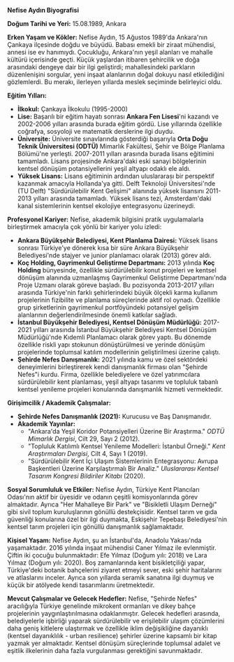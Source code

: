 **Nefise Aydın Biyografisi**

**Doğum Tarihi ve Yeri:**
15.08.1989, Ankara

**Erken Yaşam ve Kökler:**
Nefise Aydın, 15 Ağustos 1989'da Ankara'nın Çankaya ilçesinde doğdu ve büyüdü. Babası emekli bir ziraat mühendisi, annesi ise ev hanımıydı. Çocukluğu, Ankara'nın yeşil alanları ve mahalle kültürü içerisinde geçti. Küçük yaşlardan itibaren şehircilik ve doğa arasındaki dengeye dair bir ilgi geliştirdi; mahallesindeki parkların düzenlenişini sorgular, yeni inşaat alanlarının doğal dokuyu nasıl etkilediğini gözlemlerdi. Bu merakı, ilerleyen yıllarda meslek seçiminde belirleyici oldu.

**Eğitim Yılları:**
*   **İlkokul:** Çankaya İlkokulu (1995-2000)
*   **Lise:** Başarılı bir eğitim hayatı sonrası **Ankara Fen Lisesi**'ni kazandı ve 2002-2006 yılları arasında burada eğitim gördü. Lise yıllarında özellikle coğrafya, sosyoloji ve matematik derslerine ilgi duydu.
*   **Üniversite:** Üniversite sınavlarında gösterdiği başarıyla **Orta Doğu Teknik Üniversitesi (ODTÜ)** Mimarlık Fakültesi, Şehir ve Bölge Planlama Bölümü'ne yerleşti. 2007-2011 yılları arasında burada lisans eğitimini tamamladı. Lisans projesinde Ankara'daki eski sanayi bölgelerinin kentsel dönüşüm potansiyellerini yeşil altyapı odaklı ele aldı.
*   **Yüksek Lisans:** Lisans eğitiminin ardından uluslararası bir perspektif kazanmak amacıyla Hollanda'ya gitti. Delft Teknoloji Üniversitesi'nde (TU Delft) "Sürdürülebilir Kent Gelişimi" alanında yüksek lisansını 2011-2013 yılları arasında tamamladı. Yüksek lisans tezi, Amsterdam'daki kanal sistemlerinin kentsel ekolojiye entegrasyonu üzerineydi.

**Profesyonel Kariyer:**
Nefise, akademik bilgisini pratik uygulamalarla birleştirmek amacıyla çok yönlü bir kariyer yolu izledi:
*   **Ankara Büyükşehir Belediyesi, Kent Planlama Dairesi:** Yüksek lisans sonrası Türkiye'ye dönerek kısa bir süre Ankara Büyükşehir Belediyesi'nde stajyer ve junior planlamacı olarak (2013) görev aldı.
*   **Koç Holding, Gayrimenkul Geliştirme Departmanı:** 2013 yılında **Koç Holding** bünyesinde, özellikle sürdürülebilir konut projeleri ve kentsel dönüşüm alanında uzmanlaşmış Gayrimenkul Geliştirme Departmanı'nda Proje Uzmanı olarak göreve başladı. Bu pozisyonda 2013-2017 yılları arasında Türkiye'nin farklı şehirlerindeki büyük ölçekli karma kullanım projelerinin fizibilite ve planlama süreçlerinde aktif rol oynadı. Özellikle grup şirketlerinin gayrimenkul portföyündeki potansiyel gelişim alanlarının değerlendirilmesinde önemli katkılar sağladı.
*   **İstanbul Büyükşehir Belediyesi, Kentsel Dönüşüm Müdürlüğü:** 2017-2021 yılları arasında İstanbul Büyükşehir Belediyesi Kentsel Dönüşüm Müdürlüğü'nde Kıdemli Planlamacı olarak görev yaptı. Bu dönemde özellikle riskli yapı stokunun dönüştürülmesi ve yerinde dönüşüm projelerinde toplumsal katılım modellerinin geliştirilmesi üzerine çalıştı.
*   **Şehirde Nefes Danışmanlık:** 2021 yılında kamu ve özel sektördeki deneyimlerini birleştirerek kendi danışmanlık firması olan "Şehirde Nefes"i kurdu. Firma, özellikle belediyelere ve özel yatırımcılara sürdürülebilir kent planlaması, yeşil altyapı tasarımı ve topluluk tabanlı kentsel yenileme projeleri konularında danışmanlık hizmeti vermektedir.

**Girişimcilik / Akademik Çalışmalar:**
*   **Şehirde Nefes Danışmanlık (2021):** Kurucusu ve Baş Danışmanıdır.
*   **Akademik Yayınlar:**
    *   "Ankara'da Yeşil Koridor Potansiyelleri Üzerine Bir Araştırma." *ODTÜ Mimarlık Dergisi*, Cilt 29, Sayı 2 (2012).
    *   "Topluluk Katılımlı Kentsel Yenileme Modelleri: İstanbul Örneği." *Kent Araştırmaları Dergisi*, Cilt 4, Sayı 1 (2019).
    *   "Sürdürülebilir Kent İçi Ulaşım Sistemlerinin Entegrasyonu: Avrupa Başkentleri Üzerine Karşılaştırmalı Bir Analiz." *Uluslararası Kentsel Tasarım Kongresi Bildiriler Kitabı* (2020).

**Sosyal Sorumluluk ve Etkiler:**
Nefise Aydın, Türkiye Kent Plancıları Odası'nın aktif bir üyesidir ve odanın çeşitli komisyonlarında görev almaktadır. Ayrıca "Her Mahalleye Bir Park" ve "Bisikletli Ulaşım Derneği" gibi sivil toplum kuruluşlarının gönüllü destekçisidir. Kentsel tarım ve gıda güvenliği konularına özel bir ilgi duymakta, Eskişehir Tepebaşı Belediyesi'nin kentsel tarım projeleri için gönüllü danışmanlık sağlamaktadır.

**Kişisel Yaşam:**
Nefise Aydın, şu an İstanbul'da, Anadolu Yakası'nda yaşamaktadır. 2016 yılında inşaat mühendisi Caner Yılmaz ile evlenmiştir. Çiftin iki çocuğu bulunmaktadır: Efe Yılmaz (Doğum yılı: 2018) ve Lara Yılmaz (Doğum yılı: 2020). Boş zamanlarında kent bisikletçiliği yapar, Türkiye'deki botanik bahçelerini ziyaret etmeyi sever, eski şehir haritalarını ve atlaslarını inceler. Ayrıca son yıllarda seramik sanatına ilgi duymuş ve küçük bir atölyede kendi tasarımlarını üretmektedir.

**Mevcut Çalışmalar ve Gelecek Hedefler:**
Nefise, "Şehirde Nefes" aracılığıyla Türkiye genelinde mikrokent ormanları ve dikey bahçe projelerinin yaygınlaştırılmasına odaklanmıştır. Gelecek hedefleri arasında, belediyelerle işbirliği yaparak sürdürülebilir ve erişilebilir ulaşım çözümlerini daha geniş kitlelere ulaştırmak ve özellikle iklim değişikliğine dayanıklı (kentsel dayanıklılık - urban resilience) şehirler üzerine kapsamlı bir kitap yazmak yer almaktadır. Kentsel dönüşüm süreçlerinde toplumsal adalet ve eşitlik ilkelerinin daha fazla vurgulanması gerektiğini savunmaktadır.